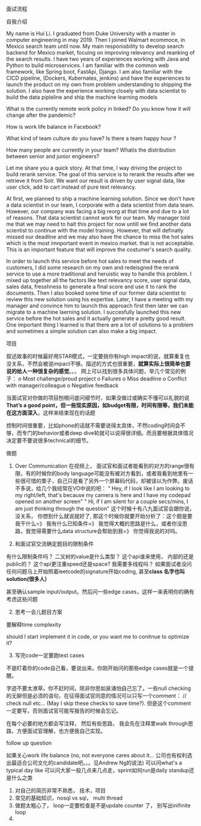 面试流程



自我介绍

My name is Hui Li. I graduated from Duke University with a master in computer engineering in  may 2019. Then I joined Walmart ecommoce, in Mexico search team until now. My main responisbility to develop search backend for Mexico market, focuing on improving relevancy and reanking of the search results. I have two years of experiences working with Java and Python to build microservices. I am familiar with the common web framework, like Spring boot, FastApi, Django. I am also familiar with the CICD pipeline, (Dockers, Kubernates, jenkins) and have the experiences to launch the product on my own from problem understanding to shipping the solution. I also have the experience working closely with data scientist to build the data pipleline and ship the machine learning models



What is the currently remote work policy in linked? Do you know how it will change after the pandemic?

How is work life balance in Facebook?

 What kind of team culture do you have? Is there a team happy hour ?

How many people are currently in your team? Whatis the distribution between senior and junior engineers?



Let me share you a quick story. At that time, I way driving the project to build rerank service. The goal of this service is to rerank the results after we retrieve it from Solr. We want our result is driven by user signal data, like user click, add to cart instead of pure text relevancy. 

At first, we planned  to ship a machine learning solution. Since we don't have a data scientist in our team, I corporate with a data scientist from data team. However, our company was facing a big reorg at that time and due to a lot of reasons. That data scientist cannot work for our team. My manager told me that we may need to halt this project for now untill we find another data scientist to continue with the model training.  However, that will definatly missed our deadline and  we may also have the chance to miss the hot sales which is the most imnportant event in mexico market. that is not acceptable. This is an important feature that will improve the costumer's search quality. 

 In order to launch this service before hot sales to meet the needs of customers, I did some research on my own and redeisgned the rerank service  to use a more traditional and heruistic way to handle this problem. I mixed up together all the factors like text relevancy score, user signal data, sales data, fresshness to generate a final score and use it to rank the documents. Then I also booked some time of our former data scientist to review this new solution using his expertise.  Later, I have a meeting with my manager  and convince him to launch this approach first then later we can migrate to a machine laerning solution. I succesfully launched this new service before the hot sales and it actually generate a pretty good result. One important thing I learned is that there are a lot of solutions to a problem and sometimes a simple solution can also make a big impact.





项目

叙述故事的时候最好用STAR模式，一定要挑你有high impact的说，就算重复也没关系，不然会被说impact不够。描述的方式也很重要，**就算实际上很简单也要说的给人一种很复杂的感觉**。。。 网上可以找到很多具体问题，举几个常见的例子：
          o Most challenge/proud project
          o Failures
          o Miss deadline
          o Conflict with manager/colleague
          o Negative feedback



当面试官对你做的项目刨根问底问细节时，如果没做过或确实不懂可以礼貌的说**That’s a good point，但一些现实原因，如budget有限，时间有限等，我们未能在这方面深入**，这样来结束现在的话题



控制时间很重要，比如phone的话就不需要说得太具体，不然coding时间会不够，而专门的behavior或者deep dive轮就可以说得很详细。而且要根据具体情况决定要不要说很多technical的细节。

做题

1. Over Communication
在视频上， 面试官和面试者能看到的对方的range很有限，有的时候你的body language可能没有被对方看到，或者我看到地里有一些很可惜的栗子，自己只是看了另外一个屏幕码代码，却被误以为作弊。废话不多说，给几个我经常在VO中说的吧：
" Hey, if I look like I am looking to my right/left, that's because my camera is here and I have my codepad opened on another screen"
" Hi, if I am silent for a couple secs/mins, I am just thinking through the question"
这个时候十有八九面试官会跟你说， 没关系， 你想到什么就说就好了, 那这个时候你就要开始分析了：这个题是要我干什么=》 我有什么已知条件=》 我觉得大概的思路是什么，或者你没思路，我觉得需要什么data structure会帮助到我=》 你觉得我说的对吗。

1. 和面试官交流确定题目的限制条件 

有什么限制条件吗？ 二叉树的value是什么类型？ 这个api谁来使用， 内部的还是public的？ 这个api更注重speed还是space?  我需要多线程吗？ 如果面试者没问任何问题马上开始照着leetcode的signature开始coding, 甚至**class 名字也叫solution(很多人）** 

甚至确认sample input/output。然后问一些edge cases，这样一来表明你的确有考虑这些问题

2. 思考一会儿题目方案

要解释time complexity

should I start implement it in code, or you want me to conitnue to optimize it?

3. 写完code一定要跑test cases

不是盯着你的code自己看，要说出来。你刚开始问的那些edge cases就是一个提醒。

字迹不要太潦草。你不赶时间，除非你思如泉涌怕自己忘了。一些null checking的无聊但是必须的语句，在征得面试官同意的情况可以只写一个comment： // check null etc... (May I skip these checks to save time?). 但是这个comment一定要写，否则面试官可能写报告的时候会忘记。

在每个必要的地方都会写注释， 然后有些思路， 我会先在注释里walk through思路，方便面试官理解，也方便我自己实现。



follow up question

如果关心work life balance (no, not everyone cares about it... 公司也有权利选出最适合公司文化的candidate吧。。。见Andrew Ng的说法)
可以问what's a typical day like
可以问大家一般几点来几点走，sprint如何run是daily standup还是什么之类



1. 对自己的简历非常不熟悉， 技术，项目
2. 常见的基础知识，nosql vs sql， multi thread
3. 做题太粗心了， loop一定要检查是不是update counter 了， 别写出inifinite loop
4. 